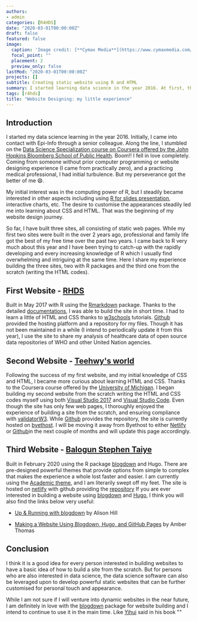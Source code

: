 ```yaml
---
authors:
- admin
categories: [R4HDS]
date: "2020-03-01T00:00:00Z"
draft: false
featured: false
image:
  caption: 'Image credit: [**Cymax Media**](https://www.cymaxmedia.com/web-development-vs-web-design/)'
  focal_point: ""
  placement: 2
  preview_only: false
lastMod: "2020-03-01T00:00:00Z"
projects: []
subtitle: Creating static website using R and HTML
summary: I started learning data science in the year 2016. At first, the goal was to learn data analysis. Along the line, I became interested in the power of R to create static and interative web pages.
tags: [r4hds]
title: "Website Designing: my little experience"
---
```


## Introduction

I started my data science learning in the year 2016. Initially, I came into contact with Epi-Info through a senior colleague. Along the line, I stumbled on the [Data Science Specialization course on Coursera offered by the John Hopkins Bloomberg School of Public Health](https://www.coursera.org/specializations/jhu-data-science). Boom!! I fell in love completely. Coming from someone without prior computer programming or website designing experience (I came from practically zero), and a practicing medical professional, I had initial turbulence. But my perseverance got the better of me :smile:.

My initial interest was in the computing power of R, but I steadily became interested in other aspects including using [R for slides presentation](https://rmarkdown.rstudio.com/lesson-11.html), interactive charts, etc. The desire to customise the appearances steadily led me into learning about CSS and HTML. That was the beginning of my website design journey.  

So far, I have built three sites, all consisting of static web pages. While my first two sites were built in the over 2 years ago, professional and family life got the best of my free time over the past two years. I came back to R very much about this year and I have been trying to catch-up with the rapidly developing and every increasing knowledge of R which I usually find overwhelming and intriguing at the same time. Here I share my experience building the three sites, two with R packages and the third one from the scratch (writing the HTML codes).  

## First Website - [RHDS](https://r4hds.github.io/)

Built in May 2017 with R using the [Rmarkdown](https://rmarkdown.rstudio.com/) package. Thanks to the detailed [documentations](https://rmarkdown.rstudio.com/articles.html), I was able to build the site in short time. I had to learn a little of HTML and CSS thanks to [w3schools](https://www.w3schools.com/) tutorials. [Github](https://github.com/) provided the hosting platform and a repository for my files. Though it has not been maintained in a while (I intend to periodically update it from this year), I use the site to share my analysis of healthcare data of open source data repositories of WHO and other United Nation agencies.  


## Second Website - [Teehwy's world](http://balogunst.byethost32.com/index.html#)  

Following the success of my first website, and my initial knowledge of CSS and HTML, I became more curious about learning HTML and CSS. Thanks to the Coursera course offered by the [University of Michigan](https://www.coursera.org/specializations/web-design). I began building my second website from the scratch writing the HTML and CSS codes myself using both [Visual Studio 2017](https://visualstudio.microsoft.com/) and [Visual Studio Code](https://code.visualstudio.com/). Even though the site has only few web pages, I thoroughly enjoyed the experience of building a site from the scratch, and ensuring compliance with [validatorW3](https://validator.w3.org/). While [Github](https://github.com) provides the repository, the site is currently hosted on [byethost](). I will be moving it away from Byethost to either [Netlify](https://netlify.com) or [Github](https://github.com)in the next couple of months and will update this page accordingly.


## Third Website - [Balogun Stephen Taiye](https://taiye.rbind.io/)  


Built in February 2020 using the R package [blogdown](https://bookdown.org/yihui/blogdown) and Hugo.  There are pre-designed powerful themes that provide options from simple to complex that makes the experience a whole lost faster and easier. I am currently using the [Academic theme](https://sourcethemes.com/academic), and I am literarily swept off my feet. The site is hosted on [netlify](https://netlify.com) with github providing the [repository](https://github.com/stbalo2002/website2) If you are ever interested in building a website using [blogdown](https://bookdown.org/yihui/blogdown) and [Hugo](https://gohugo.io/), I think you will also find the links below very useful:  

- [Up & Running with blogdown](https://alison.rbind.io/post/2017-06-12-up-and-running-with-blogdown/) by Alison Hill  

- [Making a Website Using Blogdown, Hugo, and GitHub Pages](https://amber.rbind.io/2016/12/19/website/) by Amber Thomas  


## Conclusion

I think it is a good idea for every person interested in building websites to have a basic idea of how to build a site from the scratch. But for persons who are also interested in data science, the data science software can also be leveraged upon to develop powerful static websites that can be further customised for personal touch and appearance.  

While I am not sure if I will venture into dynamic websites in the near future, I am definitely in love with the [blogdown](https://bookdown.org/yihui/blogdown/) package for website building and I intend to continue to use it in the main time. Like [Yihui](https://yihui.org/en/about/) said in his book ""




